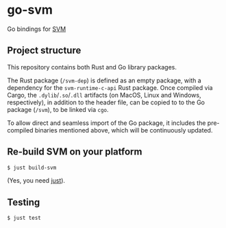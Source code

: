 # go-svm

Go bindings for [SVM](https://github.com/spacemeshos/svm)

## Project structure

This repository contains both Rust and Go library packages.

The Rust package (`/svm-dep`) is defined as an empty package, with a dependency for the `svm-runtime-c-api` Rust package. Once compiled via Cargo, the `.dylib`/`.so`/`.dll` artifacts (on MacOS, Linux and Windows, respectively), in addition to the header file, can be copied to to the Go package (`/svm`), to be linked via `cgo`. 

To allow direct and seamless import of the Go package, it includes the pre-compiled binaries mentioned above, which will be continuously updated.

## Re-build SVM on your platform

```sh
$ just build-svm
```

(Yes, you need [just](https://github.com/casey/just/)).


## Testing

```sh
$ just test
```
